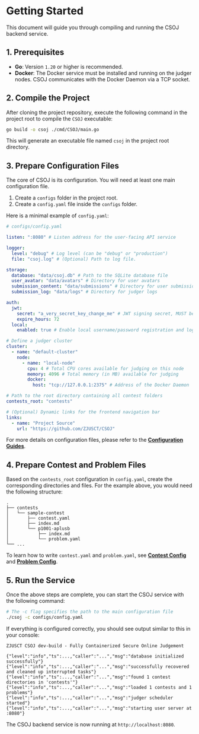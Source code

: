 # Getting Started

This document will guide you through compiling and running the CSOJ backend service.

## 1. Prerequisites

- **Go**: Version `1.20` or higher is recommended.
- **Docker**: The Docker service must be installed and running on the judger nodes. CSOJ communicates with the Docker Daemon via a TCP socket.

## 2. Compile the Project

After cloning the project repository, execute the following command in the project root to compile the `CSOJ` executable:

```bash
go build -o csoj ./cmd/CSOJ/main.go
````

This will generate an executable file named `csoj` in the project root directory.

## 3\. Prepare Configuration Files

The core of CSOJ is its configuration. You will need at least one main configuration file.

1.  Create a `configs` folder in the project root.
2.  Create a `config.yaml` file inside the `configs` folder.

Here is a minimal example of `config.yaml`:

```yaml
# configs/config.yaml

listen: ":8080" # Listen address for the user-facing API service

logger:
  level: "debug" # Log level (can be "debug" or "production")
  file: "csoj.log" # (Optional) Path to log file.

storage:
  database: "data/csoj.db" # Path to the SQLite database file
  user_avatar: "data/avatars" # Directory for user avatars
  submission_content: "data/submissions" # Directory for user submission content
  submission_log: "data/logs" # Directory for judger logs

auth:
  jwt:
    secret: "a_very_secret_key_change_me" # JWT signing secret, MUST be changed
    expire_hours: 72
  local:
    enabled: true # Enable local username/password registration and login

# Define a judger cluster
cluster:
  - name: "default-cluster"
    node:
      - name: "local-node"
        cpu: 4 # Total CPU cores available for judging on this node
        memory: 4096 # Total memory (in MB) available for judging
        docker:
          host: "tcp://127.0.0.1:2375" # Address of the Docker Daemon

# Path to the root directory containing all contest folders
contests_root: "contests"

# (Optional) Dynamic links for the frontend navigation bar
links:
  - name: "Project Source"
    url: "https://github.com/ZJUSCT/CSOJ"
```

For more details on configuration files, please refer to the **[Configuration Guides](./configuration/main-config.md)**.

## 4\. Prepare Contest and Problem Files

Based on the `contests_root` configuration in `config.yaml`, create the corresponding directories and files. For the example above, you would need the following structure:

```
.
├── contests
│   └── sample-contest
│       ├── contest.yaml
│       ├── index.md
│       └── p1001-aplusb
│           ├── index.md
│           └── problem.yaml
└── ...
```

To learn how to write `contest.yaml` and `problem.yaml`, see **[Contest Config](./configuration/contest-config.md)** and **[Problem Config](./configuration/problem-config.md)**.

## 5\. Run the Service

Once the above steps are complete, you can start the CSOJ service with the following command:

```bash
# The -c flag specifies the path to the main configuration file
./csoj -c configs/config.yaml
```

If everything is configured correctly, you should see output similar to this in your console:

```
ZJUSCT CSOJ dev-build - Fully Containerized Secure Online Judgement

{"level":"info","ts":...,"caller":"...","msg":"database initialized successfully"}
{"level":"info","ts":...,"caller":"...","msg":"successfully recovered and cleaned up interrupted tasks"}
{"level":"info","ts":...,"caller":"...","msg":"found 1 contest directories in 'contests'"}
{"level":"info","ts":...,"caller":"...","msg":"loaded 1 contests and 1 problems"}
{"level":"info","ts":...,"caller":"...","msg":"judger scheduler started"}
{"level":"info","ts":...,"caller":"...","msg":"starting user server at :8080"}
```

The CSOJ backend service is now running at `http://localhost:8080`.
